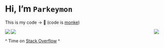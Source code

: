 # Hi, I’m `Parkeymon`

This is my code -> 🐒
(code is [monke](https://www.youtube.com/watch?v=bxqLsrlakK8))


<a href="https://www.youtube.com/watch?v=bxqLsrlakK8">
  <img align="left" src="https://github-readme-stats.vercel.app/api?username=Parkeymon&theme=radical" />
</a>
<a href="https://www.youtube.com/watch?v=bxqLsrlakK8">
  <img align="right" src="https://github-readme-stats.vercel.app/api/top-langs/?username=Parkeymon&theme=radical&layout=compact" />
</a>
<a href="https://www.youtube.com/watch?v=bxqLsrlakK8">
  <img align="center" src="https://github-readme-stats.vercel.app/api/wakatime?username=Parkeymon&theme=radical&layout=compact" />
</a>

^ Time on [Stack Overflow](https://stackoverflow.com/) ^
